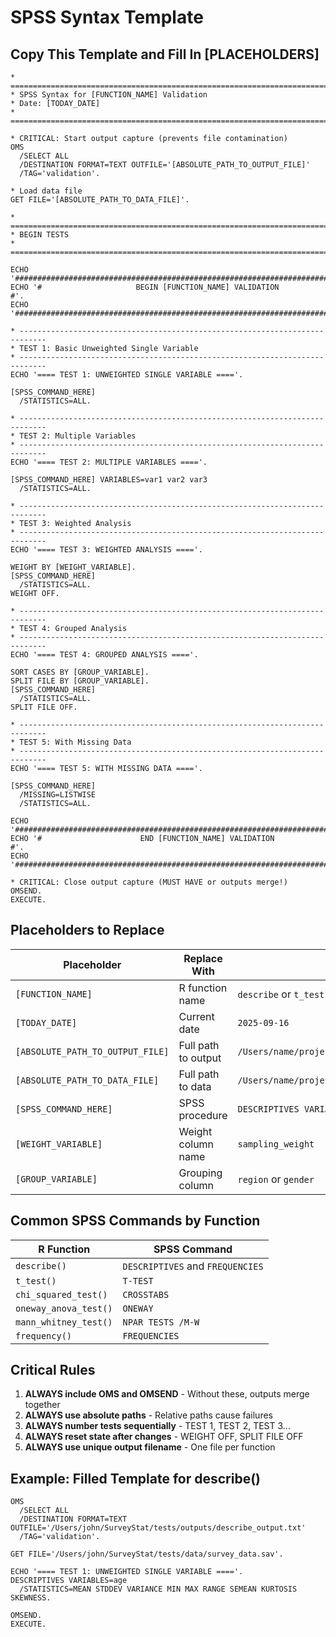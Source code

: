 # SPSS Syntax Template

## Copy This Template and Fill In [PLACEHOLDERS]

```spss
* ============================================================================
* SPSS Syntax for [FUNCTION_NAME] Validation
* Date: [TODAY_DATE]
* ============================================================================

* CRITICAL: Start output capture (prevents file contamination)
OMS
  /SELECT ALL
  /DESTINATION FORMAT=TEXT OUTFILE='[ABSOLUTE_PATH_TO_OUTPUT_FILE]'
  /TAG='validation'.

* Load data file
GET FILE='[ABSOLUTE_PATH_TO_DATA_FILE]'.

* ============================================================================
* BEGIN TESTS
* ============================================================================

ECHO '################################################################################'.
ECHO '#                     BEGIN [FUNCTION_NAME] VALIDATION                         #'.
ECHO '################################################################################'.

* ----------------------------------------------------------------------------
* TEST 1: Basic Unweighted Single Variable
* ----------------------------------------------------------------------------
ECHO '==== TEST 1: UNWEIGHTED SINGLE VARIABLE ===='.

[SPSS_COMMAND_HERE]
  /STATISTICS=ALL.

* ----------------------------------------------------------------------------
* TEST 2: Multiple Variables
* ----------------------------------------------------------------------------
ECHO '==== TEST 2: MULTIPLE VARIABLES ===='.

[SPSS_COMMAND_HERE] VARIABLES=var1 var2 var3
  /STATISTICS=ALL.

* ----------------------------------------------------------------------------
* TEST 3: Weighted Analysis
* ----------------------------------------------------------------------------
ECHO '==== TEST 3: WEIGHTED ANALYSIS ===='.

WEIGHT BY [WEIGHT_VARIABLE].
[SPSS_COMMAND_HERE]
  /STATISTICS=ALL.
WEIGHT OFF.

* ----------------------------------------------------------------------------
* TEST 4: Grouped Analysis
* ----------------------------------------------------------------------------
ECHO '==== TEST 4: GROUPED ANALYSIS ===='.

SORT CASES BY [GROUP_VARIABLE].
SPLIT FILE BY [GROUP_VARIABLE].
[SPSS_COMMAND_HERE]
  /STATISTICS=ALL.
SPLIT FILE OFF.

* ----------------------------------------------------------------------------
* TEST 5: With Missing Data
* ----------------------------------------------------------------------------
ECHO '==== TEST 5: WITH MISSING DATA ===='.

[SPSS_COMMAND_HERE]
  /MISSING=LISTWISE
  /STATISTICS=ALL.

ECHO '################################################################################'.
ECHO '#                      END [FUNCTION_NAME] VALIDATION                          #'.
ECHO '################################################################################'.

* CRITICAL: Close output capture (MUST HAVE or outputs merge!)
OMSEND.
EXECUTE.
```

## Placeholders to Replace

| Placeholder | Replace With | Example |
|------------|--------------|---------|
| `[FUNCTION_NAME]` | R function name | `describe` or `t_test` |
| `[TODAY_DATE]` | Current date | `2025-09-16` |
| `[ABSOLUTE_PATH_TO_OUTPUT_FILE]` | Full path to output | `/Users/name/project/tests/outputs/describe_output.txt` |
| `[ABSOLUTE_PATH_TO_DATA_FILE]` | Full path to data | `/Users/name/project/tests/data/survey_data.sav` |
| `[SPSS_COMMAND_HERE]` | SPSS procedure | `DESCRIPTIVES VARIABLES=age` |
| `[WEIGHT_VARIABLE]` | Weight column name | `sampling_weight` |
| `[GROUP_VARIABLE]` | Grouping column | `region` or `gender` |

## Common SPSS Commands by Function

| R Function | SPSS Command |
|-----------|--------------|
| `describe()` | `DESCRIPTIVES` and `FREQUENCIES` |
| `t_test()` | `T-TEST` |
| `chi_squared_test()` | `CROSSTABS` |
| `oneway_anova_test()` | `ONEWAY` |
| `mann_whitney_test()` | `NPAR TESTS /M-W` |
| `frequency()` | `FREQUENCIES` |

## Critical Rules

1. **ALWAYS include OMS and OMSEND** - Without these, outputs merge together
2. **ALWAYS use absolute paths** - Relative paths cause failures
3. **ALWAYS number tests sequentially** - TEST 1, TEST 2, TEST 3...
4. **ALWAYS reset state after changes** - WEIGHT OFF, SPLIT FILE OFF
5. **ALWAYS use unique output filename** - One file per function

## Example: Filled Template for describe()

```spss
OMS
  /SELECT ALL
  /DESTINATION FORMAT=TEXT OUTFILE='/Users/john/SurveyStat/tests/outputs/describe_output.txt'
  /TAG='validation'.

GET FILE='/Users/john/SurveyStat/tests/data/survey_data.sav'.

ECHO '==== TEST 1: UNWEIGHTED SINGLE VARIABLE ===='.
DESCRIPTIVES VARIABLES=age
  /STATISTICS=MEAN STDDEV VARIANCE MIN MAX RANGE SEMEAN KURTOSIS SKEWNESS.

OMSEND.
EXECUTE.
```
